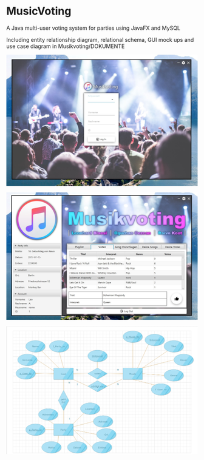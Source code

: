 # MusicVoting
A Java multi-user voting system for parties using JavaFX and MySQL

Including entity relationship diagram, relational schema, GUI mock ups and use case diagram in Musikvoting/DOKUMENTE


![alt text](https://github.com/RaivoKoot/MusicVoting/blob/master/LoginScreen.JPG)

![alt text](https://github.com/RaivoKoot/MusicVoting/blob/master/MainScreen.JPG)



![alt text](https://github.com/RaivoKoot/MusicVoting/blob/master/Musikvoting/DOKUMENTE/ER-Diagramm/ER%20DIAGRAMM.png)
